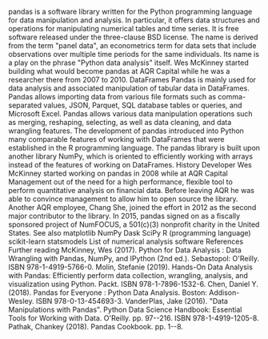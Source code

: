 pandas is a software library written for the Python programming language
for data manipulation and analysis. In particular, it offers data
structures and operations for manipulating numerical tables and time
series. It is free software released under the three-clause BSD license.
The name is derived from the term \"panel data\", an econometrics term
for data sets that include observations over multiple time periods for
the same individuals. Its name is a play on the phrase \"Python data
analysis\" itself. Wes McKinney started building what would become
pandas at AQR Capital while he was a researcher there from 2007 to 2010.
DataFrames Pandas is mainly used for data analysis and associated
manipulation of tabular data in DataFrames. Pandas allows importing data
from various file formats such as comma-separated values, JSON, Parquet,
SQL database tables or queries, and Microsoft Excel. Pandas allows
various data manipulation operations such as merging, reshaping,
selecting, as well as data cleaning, and data wrangling features. The
development of pandas introduced into Python many comparable features of
working with DataFrames that were established in the R programming
language. The pandas library is built upon another library NumPy, which
is oriented to efficiently working with arrays instead of the features
of working on DataFrames. History Developer Wes McKinney started working
on pandas in 2008 while at AQR Capital Management out of the need for a
high performance, flexible tool to perform quantitative analysis on
financial data. Before leaving AQR he was able to convince management to
allow him to open source the library. Another AQR employee, Chang She,
joined the effort in 2012 as the second major contributor to the
library. In 2015, pandas signed on as a fiscally sponsored project of
NumFOCUS, a 501(c)(3) nonprofit charity in the United States. See also
matplotlib NumPy Dask SciPy R (programming language) scikit-learn
statsmodels List of numerical analysis software References Further
reading McKinney, Wes (2017). Python for Data Analysis : Data Wrangling
with Pandas, NumPy, and IPython (2nd ed.). Sebastopol: O\'Reilly. ISBN
978-1-4919-5766-0. Molin, Stefanie (2019). Hands-On Data Analysis with
Pandas: Efficiently perform data collection, wrangling, analysis, and
visualization using Python. Packt. ISBN 978-1-7896-1532-6. Chen, Daniel
Y. (2018). Pandas for Everyone : Python Data Analysis. Boston:
Addison-Wesley. ISBN 978-0-13-454693-3. VanderPlas, Jake (2016). \"Data
Manipulations with Pandas\". Python Data Science Handbook: Essential
Tools for Working with Data. O\'Reilly. pp. 97--216. ISBN
978-1-4919-1205-8. Pathak, Chankey (2018). Pandas Cookbook. pp. 1--8.
